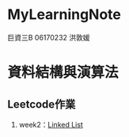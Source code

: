 # MyLearningNote

巨資三B 06170232 洪敦媛
# 資料結構與演算法
## Leetcode作業
1. week2：[Linked List](https://github.com/HTY62006/MyLearningNote/tree/master/Leetcode/week2)
